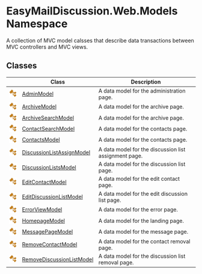 EasyMailDiscussion.Web.Models Namespace
=======================================
A collection of MVC model calsses that describe data transactions between MVC controllers and MVC views.


Classes
-------

|                 | Class                           | Description                                           |
| --------------- | ------------------------------- | ----------------------------------------------------- |
| ![Public class] | [AdminModel][1]                 | A data model for the administration page.             |
| ![Public class] | [ArchiveModel][2]               | A data model for the archive page.                    |
| ![Public class] | [ArchiveSearchModel][3]         | A data model for the archive page.                    |
| ![Public class] | [ContactSearchModel][4]         | A data model for the contacts page.                   |
| ![Public class] | [ContactsModel][5]              | A data model for the contacts page.                   |
| ![Public class] | [DiscussionListAssignModel][6]  | A data model for the discussion list assignment page. |
| ![Public class] | [DiscussionListsModel][7]       | A data model for the discussion list page.            |
| ![Public class] | [EditContactModel][8]           | A data model for the edit contact page.               |
| ![Public class] | [EditDiscussionListModel][9]    | A data model for the edit discussion list page.       |
| ![Public class] | [ErrorViewModel][10]            | A data model for the error page.                      |
| ![Public class] | [HomepageModel][11]             | A data model for the landing page.                    |
| ![Public class] | [MessagePageModel][12]          | A data model for the message page.                    |
| ![Public class] | [RemoveContactModel][13]        | A data model for the contact removal page.            |
| ![Public class] | [RemoveDiscussionListModel][14] | A data model for the discussion list removal page.    |

[1]: AdminModel/README.md
[2]: ArchiveModel/README.md
[3]: ArchiveSearchModel/README.md
[4]: ContactSearchModel/README.md
[5]: ContactsModel/README.md
[6]: DiscussionListAssignModel/README.md
[7]: DiscussionListsModel/README.md
[8]: EditContactModel/README.md
[9]: EditDiscussionListModel/README.md
[10]: ErrorViewModel/README.md
[11]: HomepageModel/README.md
[12]: MessagePageModel/README.md
[13]: RemoveContactModel/README.md
[14]: RemoveDiscussionListModel/README.md
[Public class]: ../icons/pubclass.svg "Public class"